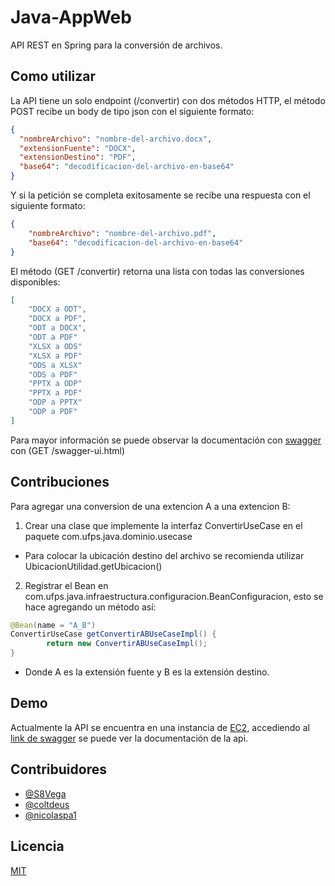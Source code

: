 # **Java-AppWeb**

API REST en Spring para la conversión de archivos.

## Como utilizar

La API tiene un solo endpoint (/convertir) con dos métodos HTTP, el método POST recibe un body de tipo json con el siguiente formato:

```json
{
  "nombreArchivo": "nombre-del-archivo.docx",
  "extensionFuente": "DOCX",
  "extensionDestino": "PDF",
  "base64": "decodificacion-del-archivo-en-base64"
}
```

Y si la petición se completa exitosamente se recibe una respuesta con el siguiente formato:

```json
{
    "nombreArchivo": "nombre-del-archivo.pdf",
    "base64": "decodificacion-del-archivo-en-base64"
}
```

El método (GET /convertir) retorna una lista con todas las conversiones disponibles:

```json
[
    "DOCX a ODT",
    "DOCX a PDF",
    "ODT a DOCX",
    "ODT a PDF"
    "XLSX a ODS"
    "XLSX a PDF"
    "ODS a XLSX"
    "ODS a PDF"
    "PPTX a ODP"
    "PPTX a PDF"
    "ODP a PPTX"
    "ODP a PDF"
]
```

Para mayor información se puede observar la documentación con [swagger](https://swagger.io/) con (GET /swagger-ui.html)

## **Contribuciones**

Para agregar una conversion de una extencion A a una extencion B:

1. Crear una clase que implemente la interfaz ConvertirUseCase en el paquete com.ufps.java.dominio.usecase
- Para colocar la ubicación destino del archivo se recomienda utilizar UbicacionUtilidad.getUbicacion()
2. Registrar el Bean en com.ufps.java.infraestructura.configuracion.BeanConfiguracion, esto se hace agregando un método así:

```java
@Bean(name = "A_B")
ConvertirUseCase getConvertirABUseCaseImpl() {
        return new ConvertirABUseCaseImpl();
}
```

- Donde A es la extensión fuente y B es la extensión destino.

## Demo

Actualmente la API se encuentra en una instancia de [EC2](https://aws.amazon.com/es/ec2/?ec2-whats-new.sort-by=item.additionalFields.postDateTime&ec2-whats-new.sort-order=desc), accediendo al [link de swagger](http://54.163.147.33:8080/swagger-ui.html#/) se puede ver la documentación de la api.

## Contribuidores

- [@S8Vega](https://github.com/S8Vega)
- [@coltdeus](https://github.com/coltdeus)
- [@nicolaspa1](https://github.com/nicolaspa1)

## **Licencia**

[MIT](https://choosealicense.com/licenses/mit/)
